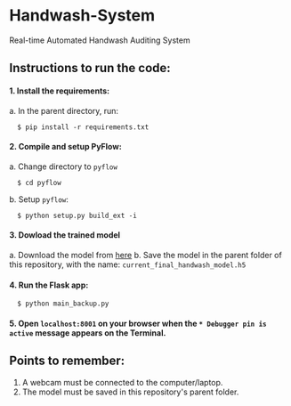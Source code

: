 # Handwash-System
Real-time Automated Handwash Auditing System


## Instructions to run the code:

#### 1. Install the requirements:
a. In the parent directory, run:
    
      $ pip install -r requirements.txt
      
      
#### 2. Compile and setup PyFlow:
a. Change directory to `pyflow`

      $ cd pyflow
      
b. Setup `pyflow`:

      $ python setup.py build_ext -i
    
    
#### 3. Dowload the trained model
a. Download the model from [here](https://drive.google.com/file/d/1aXFfSilV6-leq9Jz07B39UP6zQT-Yskw/view?usp=sharing)
b. Save the model in the parent folder of this repository, with the name: `current_final_handwash_model.h5`


#### 4. Run the Flask app:

      $ python main_backup.py
      
      
#### 5. Open `localhost:8001` on your browser when the `* Debugger pin is active` message appears on the Terminal.


## Points to remember:
1. A webcam must be connected to the computer/laptop.
2. The model must be saved in this repository's parent folder.
